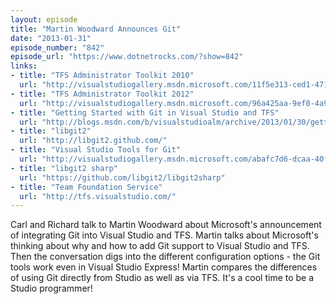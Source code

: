 ```yaml
---
layout: episode
title: "Martin Woodward Announces Git"
date: "2013-01-31"
episode_number: "842"
episode_url: "https://www.dotnetrocks.com/?show=842"
links:
- title: "TFS Administrator Toolkit 2010"
  url: "http://visualstudiogallery.msdn.microsoft.com/11f5e313-ced1-4713-9794-d7300c7d12e0"
- title: "TFS Administrator Toolkit 2012"
  url: "http://visualstudiogallery.msdn.microsoft.com/96a425aa-9ef0-4a92-b874-217d544a74bf"
- title: "Getting Started with Git in Visual Studio and TFS"
  url: "http://blogs.msdn.com/b/visualstudioalm/archive/2013/01/30/getting-started-with-git-in-visual-studio-and-team-foundation-service.aspx"
- title: "libgit2"
  url: "http://libgit2.github.com/"
- title: "Visual Studio Tools for Git"
  url: "http://visualstudiogallery.msdn.microsoft.com/abafc7d6-dcaa-40f4-8a5e-d6724bdb980c"
- title: "libgit2 sharp"
  url: "https://github.com/libgit2/libgit2sharp"
- title: "Team Foundation Service"
  url: "http://tfs.visualstudio.com/"
---
```


Carl and Richard talk to Martin Woodward about Microsoft's announcement of integrating Git into Visual Studio and TFS. Martin talks about Microsoft's thinking about why and how to add Git support to Visual Studio and TFS. Then the conversation digs into the different configuration options - the Git tools work even in Visual Studio Express! Martin compares the differences of using Git directly from Studio as well as via TFS. It's a cool time to be a Studio programmer!
